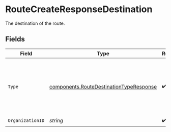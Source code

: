 # RouteCreateResponseDestination

The destination of the route.


## Fields

| Field                                                                                              | Type                                                                                               | Required                                                                                           | Description                                                                                        | Example                                                                                            |
| -------------------------------------------------------------------------------------------------- | -------------------------------------------------------------------------------------------------- | -------------------------------------------------------------------------------------------------- | -------------------------------------------------------------------------------------------------- | -------------------------------------------------------------------------------------------------- |
| `Type`                                                                                             | [components.RouteDestinationTypeResponse](../../models/components/routedestinationtyperesponse.md) | :heavy_check_mark:                                                                                 | The type of destination. Currently only the destination type `organization` is supported.          | organization                                                                                       |
| `OrganizationID`                                                                                   | *string*                                                                                           | :heavy_check_mark:                                                                                 | N/A                                                                                                | org_1234567                                                                                        |